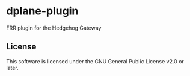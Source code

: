 # dplane-plugin
FRR plugin for the Hedgehog Gateway

## License
This software is licensed under the GNU General Public License v2.0 or later.
